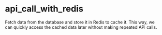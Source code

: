# api_call_with_redis
Fetch data from the database and store it in Redis to cache it. This way, we can quickly access the cached data later without making repeated API calls.
